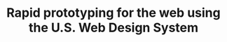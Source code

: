---
title: Rapid prototyping for the web using the U.S. Web Design System
template: title
background-color: purple
text-color: orange
notes: "Create GitHub account if you haven't already.
<li>Mention CodePen too</li>
<li><a href='https://github.com/Bixal/rapid-web-prototyping-fieldtrip'>https://github.com/Bixal/rapid-web-prototyping-fieldtrip</a></li>"
---